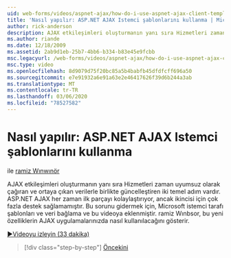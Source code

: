 ```yaml
---
uid: web-forms/videos/aspnet-ajax/how-do-i-use-aspnet-ajax-client-templates
title: 'Nasıl yapılır: ASP.NET AJAX Istemci şablonlarını kullanma | Microsoft Docs'
author: rick-anderson
description: AJAX etkileşimleri oluşturmanın yanı sıra Hizmetleri zaman uyumsuz olarak çağıran ve ortaya çıkan verilerle birlikte güncelleştiren iki temel adım vardır. ASP.NET AJAX h...
ms.author: riande
ms.date: 12/18/2009
ms.assetid: 2ab9d1eb-25b7-4bb6-b334-b83e45e9fcbb
msc.legacyurl: /web-forms/videos/aspnet-ajax/how-do-i-use-aspnet-ajax-client-templates
msc.type: video
ms.openlocfilehash: 8d9079d75f20bc85a5b4babfb45dfdfcff696a50
ms.sourcegitcommit: e7e91932a6e91a63e2e46417626f39d6b244a3ab
ms.translationtype: MT
ms.contentlocale: tr-TR
ms.lasthandoff: 03/06/2020
ms.locfileid: "78527582"
---
```

# <a name="how-do-i-use-aspnet-ajax-client-templates"></a>Nasıl yapılır: ASP.NET AJAX Istemci şablonlarını kullanma

ile [ramiz Wınwınör](https://twitter.com/robwindsor)

AJAX etkileşimleri oluşturmanın yanı sıra Hizmetleri zaman uyumsuz olarak çağıran ve ortaya çıkan verilerle birlikte güncelleştiren iki temel adım vardır. ASP.NET AJAX her zaman ilk parçayı kolaylaştırıyor, ancak ikincisi için çok fazla destek sağlamamıştır. Bu sorunu gidermek için, Microsoft istemci tarafı şablonları ve veri bağlama ve bu videoya eklenmiştir. ramiz Wınbsor, bu yeni özelliklerin AJAX uygulamalarınızda nasıl kullanılacağını gösterir.

[&#9654;Videoyu izleyin (33 dakika)](https://channel9.msdn.com/Blogs/ASP-NET-Site-Videos/how-do-i-use-aspnet-ajax-client-templates)

> [!div class="step-by-step"]
> [Öncekini](how-do-i-customize-error-handling-for-the-aspnet-ajax-updatepanel.md)
